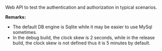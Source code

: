 ﻿Web API to test the authentication and authorization in typical scenarios.

**Remarks:**

* The default DB engine is Sqlite while it may be easier to use MySql sometimes.
* In the debug build, the clock skew is 2 seconds, while in the release build, the clock skew is not defined thus it is 5 minutes by default.